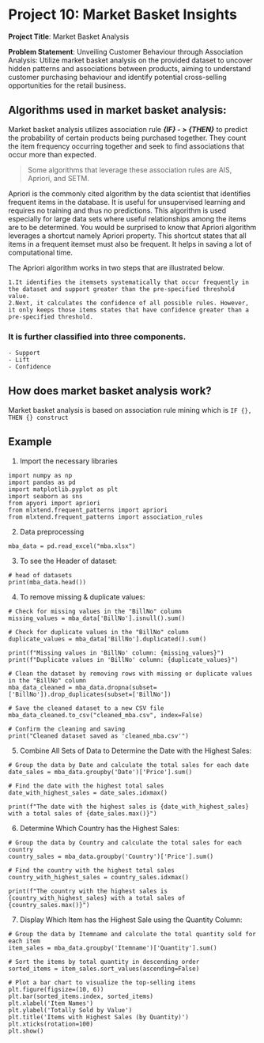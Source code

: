 # Project 10: Market Basket Insights

**Project Title**: Market Basket Analysis

**Problem Statement**: Unveiling Customer Behaviour through Association Analysis: Utilize market basket analysis on the provided dataset to uncover hidden patterns and associations between products, aiming to understand customer purchasing behaviour and identify potential cross-selling opportunities for the retail business.

## Algorithms used in market basket analysis:

Market basket analysis utilizes association rule ***{IF} - > {THEN}*** to predict the probability of certain products being purchased together. They count the item frequency occurring together and seek to find associations that occur more than expected.

> Some algorithms that leverage these association rules are AIS, Apriori, and SETM.

Apriori is the commonly cited algorithm by the data scientist that identifies frequent items in the database. It is useful for unsupervised learning and requires no training and thus no predictions. This algorithm is used especially for large data sets where useful relationships among the items are to be determined.
You would be surprised to know that Apriori algorithm leverages a shortcut namely Apriori property. This shortcut states that all items in a frequent itemset must also be frequent. It helps in saving a lot of computational time.

The Apriori algorithm works in two steps that are illustrated below.

```
1.It identifies the itemsets systematically that occur frequently in the dataset and support greater than the pre-specified threshold value.
2.Next, it calculates the confidence of all possible rules. However, it only keeps those items states that have confidence greater than a pre-specified threshold.
```
### It is further classified into three components.
```
- Support
- Lift
- Confidence
```
## How does market basket analysis work?

Market basket analysis is based on association rule mining which is ```IF {}, THEN {} construct```

## Example

1. Import the necessary libraries

```
import numpy as np
import pandas as pd
import matplotlib.pyplot as plt
import seaborn as sns
from apyori import apriori
from mlxtend.frequent_patterns import apriori
from mlxtend.frequent_patterns import association_rules
```

2. Data preprocessing

```
mba_data = pd.read_excel("mba.xlsx")
```

3. To see the Header of dataset:
   
```
# head of datasets
print(mba_data.head())
```

4. To remove missing & duplicate values:

```
# Check for missing values in the "BillNo" column
missing_values = mba_data['BillNo'].isnull().sum()

# Check for duplicate values in the "BillNo" column
duplicate_values = mba_data['BillNo'].duplicated().sum()

print(f"Missing values in 'BillNo' column: {missing_values}")
print(f"Duplicate values in 'BillNo' column: {duplicate_values}")

# Clean the dataset by removing rows with missing or duplicate values in the "BillNo" column
mba_data_cleaned = mba_data.dropna(subset=['BillNo']).drop_duplicates(subset=['BillNo'])

# Save the cleaned dataset to a new CSV file
mba_data_cleaned.to_csv("cleaned_mba.csv", index=False)

# Confirm the cleaning and saving
print("Cleaned dataset saved as 'cleaned_mba.csv'")
```

5. Combine All Sets of Data to Determine the Date with the Highest Sales:

```
# Group the data by Date and calculate the total sales for each date
date_sales = mba_data.groupby('Date')['Price'].sum()

# Find the date with the highest total sales
date_with_highest_sales = date_sales.idxmax()

print(f"The date with the highest sales is {date_with_highest_sales} with a total sales of {date_sales.max()}")
```

6. Determine Which Country has the Highest Sales:

```
# Group the data by Country and calculate the total sales for each country
country_sales = mba_data.groupby('Country')['Price'].sum()

# Find the country with the highest total sales
country_with_highest_sales = country_sales.idxmax()

print(f"The country with the highest sales is {country_with_highest_sales} with a total sales of {country_sales.max()}")
```

7. Display Which Item has the Highest Sale using the Quantity Column:

```
# Group the data by Itemname and calculate the total quantity sold for each item
item_sales = mba_data.groupby('Itemname')['Quantity'].sum()

# Sort the items by total quantity in descending order
sorted_items = item_sales.sort_values(ascending=False)

# Plot a bar chart to visualize the top-selling items
plt.figure(figsize=(10, 6))
plt.bar(sorted_items.index, sorted_items)
plt.xlabel('Item Names')
plt.ylabel('Totally Sold by Value')
plt.title('Items with Highest Sales (by Quantity)')
plt.xticks(rotation=100)
plt.show()
```
